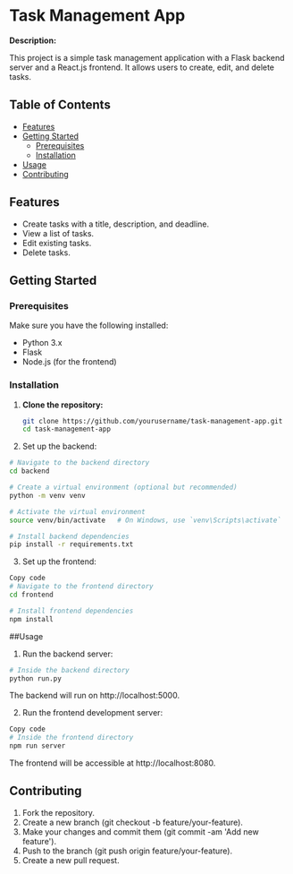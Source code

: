 # Task Management App

**Description:**

This project is a simple task management application with a Flask backend server and a React.js frontend. It allows users to create, edit, and delete tasks.

## Table of Contents

- [Features](#features)
- [Getting Started](#getting-started)
  - [Prerequisites](#prerequisites)
  - [Installation](#installation)
- [Usage](#usage)
- [Contributing](#contributing)

## Features

- Create tasks with a title, description, and deadline.
- View a list of tasks.
- Edit existing tasks.
- Delete tasks.

## Getting Started

### Prerequisites

Make sure you have the following installed:

- Python 3.x
- Flask
- Node.js (for the frontend)

### Installation

1. **Clone the repository:**

   ```bash
   git clone https://github.com/yourusername/task-management-app.git
   cd task-management-app
   ```
2. Set up the backend:

  ```bash
  # Navigate to the backend directory
  cd backend
  
  # Create a virtual environment (optional but recommended)
  python -m venv venv
  
  # Activate the virtual environment
  source venv/bin/activate   # On Windows, use `venv\Scripts\activate`
  
  # Install backend dependencies
  pip install -r requirements.txt
  ```
3. Set up the frontend:

  ```bash
  Copy code
  # Navigate to the frontend directory
  cd frontend
  
  # Install frontend dependencies
  npm install
  ```
##Usage
1. Run the backend server:

  ```bash
  # Inside the backend directory
  python run.py
  ```
  The backend will run on http://localhost:5000.

2. Run the frontend development server:

  ```bash
  Copy code
  # Inside the frontend directory
  npm run server
  ```
  The frontend will be accessible at http://localhost:8080.

## Contributing
1. Fork the repository.
2. Create a new branch (git checkout -b feature/your-feature).
3. Make your changes and commit them (git commit -am 'Add new feature').
4. Push to the branch (git push origin feature/your-feature).
5. Create a new pull request.
